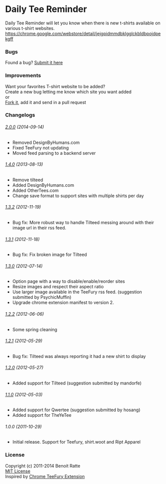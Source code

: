 # Daily Tee Reminder
Daily Tee Reminder will let you know when there is new t-shirts available on various t-shirt websites.  
https://chrome.google.com/webstore/detail/jejgpidmmdbklgglckbldbpojdpekgff

### Bugs
Found a bug? [Submit it here](https://github.com/dotneB/DailyTeeReminder/issues/new)

### Improvements
Want your favorites T-shirt website to be added?  
Create a new bug letting me know which site you want added  
or  
[Fork it](https://github.com/dotneB/DailyTeeReminder/), add it and send in a pull request

### Changelogs
###### [2.0.0](https://github.com/dotneB/DailyTeeReminder/compare/v1.4.0...v2.0.0 "Compare 1.4.0 and 2.0.0") (2014-09-14)
* Removed DesignByHumans.com
* Fixed TeeFury not updating
* Moved feed parsing to a backend server

###### [1.4.0](https://github.com/dotneB/DailyTeeReminder/compare/v1.3.2...v1.4.0 "Compare 1.3.2 and 1.4.0") (2013-08-13)
* Remove tilteed
* Added DesignByHumans.com
* Added OtherTees.com
* Change save format to support sites with multiple shirts per day

###### [1.3.2](https://github.com/dotneB/DailyTeeReminder/compare/v1.3.1...v1.3.2 "Compare 1.3.1 and 1.3.2") (2012-11-19)
* Bug fix: More robust way to handle Tilteed messing around with their image url in their rss feed.

###### [1.3.1](https://github.com/dotneB/DailyTeeReminder/compare/v1.3.0...v1.3.1 "Compare 1.3.0 and 1.3.1") (2012-11-18)
* Bug fix: Fix broken image for Tilteed

###### [1.3.0](https://github.com/dotneB/DailyTeeReminder/compare/v1.2.2...v1.3.0 "Compare 1.2.2 and 1.3.0") (2012-07-14)
* Option page with a way to disable/enable/reorder sites
* Resize images and respect their aspect ratio
* Use larger image available in the TeeFury rss feed. (suggestion submitted by PsychicMuffin)
* Upgrade chrome extension manifest to version 2.

###### [1.2.2](https://github.com/dotneB/DailyTeeReminder/compare/v1.2.1...v1.2.2 "Compare 1.2.1 and 1.2.2") (2012-06-06)
* Some spring cleaning

###### [1.2.1](https://github.com/dotneB/DailyTeeReminder/compare/v1.2.0...v1.2.1 "Compare 1.2.0 and 1.2.1") (2012-05-29)
* Bug fix: Tilteed was always reporting it had a new shirt to display

###### [1.2.0](https://github.com/dotneB/DailyTeeReminder/compare/v1.1.0...v1.2.0 "Compare 1.1.0 and 1.2.0") (2012-05-27)
* Added support for Tilteed (suggestion submitted by mandorfe)

###### [1.1.0](https://github.com/dotneB/DailyTeeReminder/compare/v1.0.0...v1.1.0 "Compare 1.0.0 and 1.1.0") (2012-05-03)
* Added support for Qwertee (suggestion submitted by hosang)
* Added support for TheYeTee

###### 1.0.0 (2011-10-29)
* Initial release. Support for Teefury, shirt.woot and Ript Apparel

### License 
Copyright (c) 2011-2014 Benoit Ratte  
[MIT License](http://www.opensource.org/licenses/mit-license.php)  
Inspired by [Chrome TeeFury Extension](http://code.google.com/p/chrome-teefury-extension/)
